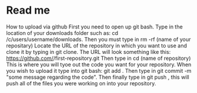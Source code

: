 # Read me
How to upload via github
First you need to open up git bash.
Type in the location of your downloads folder such as: cd /c/users/username/downloads.
Then you must type in rm -rf (name of your repositary)
Locate the URL of the repository in which you want to use and clone it by typing in git  clone. 
The URL will look something like this: https://github.com/<GITHUB USERNAME>/first-repository.git
Then type in cd (name of repository)
This is where you will tyoe out the code you want for your repository.
When you wish to upload it type into git bash: git add .
Then type in git commit -m "some message regarding the code".
Then finally type in git push , this will push all of the files you were working on into your repository.
